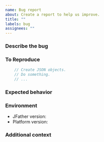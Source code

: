 ```yaml
---
name: Bug report
about: Create a report to help us improve.
title: ""
labels: bug
assignees: ""
---
```


### Describe the bug

<!-- A clear and concise description of what the bug is. -->

### To Reproduce

<!-- Please include a minimal reproduction case. Otherwise, include any
     information about how you're using JFather. -->

```JavaScript
    // Create JSON objects.
    // Do something.
    // ...
```

### Expected behavior

<!-- A clear and concise description of what you expected to happen. -->

### Environment

- JFather version<!-- e.g. 0.2.0 -->:
- Platform version<!-- e.g. Chrome 122.0.6261.94, Node.js v20.11.1 -->:

### Additional context

<!-- Add any other context about the problem here. -->
